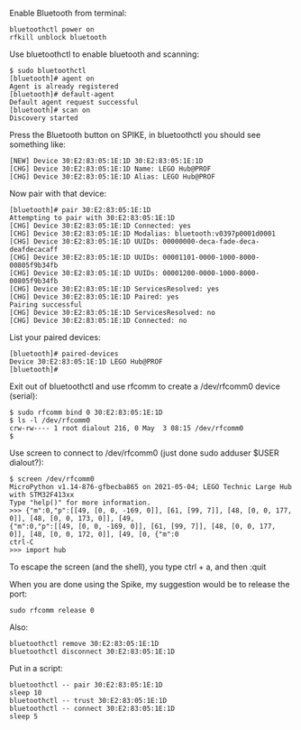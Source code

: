 

Enable Bluetooth from terminal:


```
bluetoothctl power on
rfkill unblock bluetooth
```


Use bluetoothctl to enable bluetooth and scanning:

```
$ sudo bluetoothctl
[bluetooth]# agent on
Agent is already registered
[bluetooth]# default-agent
Default agent request successful
[bluetooth]# scan on
Discovery started
```


Press the Bluetooth button on SPIKE, in bluetoothctl you should see something like:

```
[NEW] Device 30:E2:83:05:1E:1D 30:E2:83:05:1E:1D
[CHG] Device 30:E2:83:05:1E:1D Name: LEGO Hub@PROF
[CHG] Device 30:E2:83:05:1E:1D Alias: LEGO Hub@PROF
```


Now pair with that device:

```
[bluetooth]# pair 30:E2:83:05:1E:1D
Attempting to pair with 30:E2:83:05:1E:1D
[CHG] Device 30:E2:83:05:1E:1D Connected: yes
[CHG] Device 30:E2:83:05:1E:1D Modalias: bluetooth:v0397p0001d0001
[CHG] Device 30:E2:83:05:1E:1D UUIDs: 00000000-deca-fade-deca-deafdecacaff
[CHG] Device 30:E2:83:05:1E:1D UUIDs: 00001101-0000-1000-8000-00805f9b34fb
[CHG] Device 30:E2:83:05:1E:1D UUIDs: 00001200-0000-1000-8000-00805f9b34fb
[CHG] Device 30:E2:83:05:1E:1D ServicesResolved: yes
[CHG] Device 30:E2:83:05:1E:1D Paired: yes
Pairing successful
[CHG] Device 30:E2:83:05:1E:1D ServicesResolved: no
[CHG] Device 30:E2:83:05:1E:1D Connected: no
```

List your paired devices:

```
[bluetooth]# paired-devices
Device 30:E2:83:05:1E:1D LEGO Hub@PROF
[bluetooth]#
```

Exit out of bluetoothctl and use rfcomm to create a /dev/rfcomm0 device (serial):

```
$ sudo rfcomm bind 0 30:E2:83:05:1E:1D
$ ls -l /dev/rfcomm0
crw-rw---- 1 root dialout 216, 0 May  3 08:15 /dev/rfcomm0
$
```

Use screen to connect to /dev/rfcomm0 (just done sudo adduser $USER dialout?):

```
$ screen /dev/rfcomm0
MicroPython v1.14-876-gfbecba865 on 2021-05-04; LEGO Technic Large Hub with STM32F413xx
Type "help()" for more information.
>>> {"m":0,"p":[[49, [0, 0, -169, 0]], [61, [99, 7]], [48, [0, 0, 177, 0]], [48, [0, 0, 173, 0]], [49,
{"m":0,"p":[[49, [0, 0, -169, 0]], [61, [99, 7]], [48, [0, 0, 177, 0]], [48, [0, 0, 172, 0]], [49, [0, {"m":0
ctrl-C
>>> import hub
```

To escape the screen (and the shell), you type ctrl + a, and then :quit


When you are done using the Spike, my suggestion would be to release the port:

```
sudo rfcomm release 0
```

Also:

```
bluetoothctl remove 30:E2:83:05:1E:1D
bluetoothctl disconnect 30:E2:83:05:1E:1D
```

Put in a script:

```
bluetoothctl -- pair 30:E2:83:05:1E:1D
sleep 10
bluetoothctl -- trust 30:E2:83:05:1E:1D
bluetoothctl -- connect 30:E2:83:05:1E:1D
sleep 5
```

